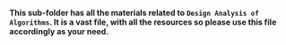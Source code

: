 **This sub-folder has all the materials related to `Design Analysis of Algorithms`. It is a vast file, with all the resources 
so please use this file accordingly as your need.**
